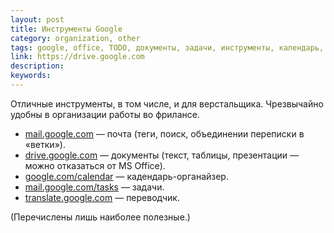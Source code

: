 ```yaml
---
layout: post
title: Инструменты Google
category: organization, other
tags: google, office, TODO, документы, задачи, инструменты, календарь, органайзер, переводчик, поиск, почта, презентации, рисунки, таблицы, фриланс
link: https://drive.google.com
description:
keywords:
---
```


<p>Отличные инструменты, в том числе, и для верстальщика. Чрезвычайно удобны в организации работы во фрилансе.</p>

<ul><li><a href="https://mail.google.com">mail.google.com</a> — почта (теги, поиск, объединении переписки в «ветки»).</li>
<li><a href="https://drive.google.com">drive.google.com</a> — документы (текст, таблицы, презентации — можно отказаться от MS Office).</li>
<li><a href="https://www.google.com/calendar/render?tab=mc&pli=1">google.com/calendar</a> — кадендарь-органайзер.</li>
<li><a href="https://mail.google.com/tasks/canvas?pli=1">mail.google.com/tasks</a> — задачи.</li>
<li><a href="http://translate.google.com">translate.google.com</a> — переводчик.</li></ul>
<p>(Перечислены лишь наиболее полезные.)</p>
